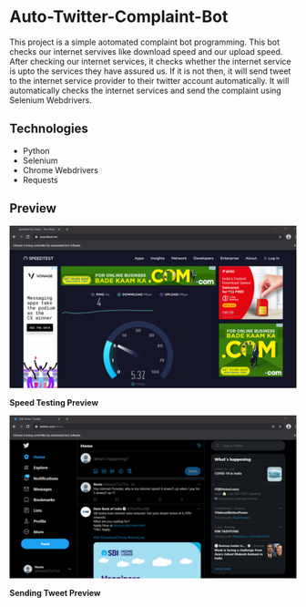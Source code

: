 # Auto-Twitter-Complaint-Bot
This project is a simple aotomated complaint bot programming. This bot checks our internet servives like download speed and our upload speed. After checking our internet services, it checks whether the internet service is upto the services they have assured us. If it is not then, it will send tweet to the internet service provider to their twitter account automatically. It will automatically checks the internet services and send the complaint using Selenium Webdrivers.

## Technologies
- Python
- Selenium
- Chrome Webdrivers
- Requests

## Preview
![](speed%2012.png)

**Speed Testing Preview**

![](tweet.png)

**Sending Tweet Preview**

